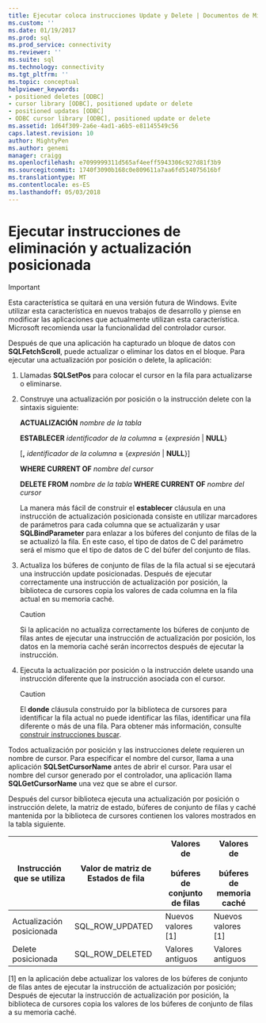 ```yaml
---
title: Ejecutar coloca instrucciones Update y Delete | Documentos de Microsoft
ms.custom: ''
ms.date: 01/19/2017
ms.prod: sql
ms.prod_service: connectivity
ms.reviewer: ''
ms.suite: sql
ms.technology: connectivity
ms.tgt_pltfrm: ''
ms.topic: conceptual
helpviewer_keywords:
- positioned deletes [ODBC]
- cursor library [ODBC], positioned update or delete
- positioned updates [ODBC]
- ODBC cursor library [ODBC], positioned update or delete
ms.assetid: 1d64f309-2a6e-4ad1-a6b5-e81145549c56
caps.latest.revision: 10
author: MightyPen
ms.author: genemi
manager: craigg
ms.openlocfilehash: e7099999311d565af4eeff5943306c927d81f3b9
ms.sourcegitcommit: 1740f3090b168c0e809611a7aa6fd514075616bf
ms.translationtype: MT
ms.contentlocale: es-ES
ms.lasthandoff: 05/03/2018
---
```

# <a name="executing-positioned-update-and-delete-statements"></a>Ejecutar instrucciones de eliminación y actualización posicionada
> [!IMPORTANT]  
>  Esta característica se quitará en una versión futura de Windows. Evite utilizar esta característica en nuevos trabajos de desarrollo y piense en modificar las aplicaciones que actualmente utilizan esta característica. Microsoft recomienda usar la funcionalidad del controlador cursor.  
  
 Después de que una aplicación ha capturado un bloque de datos con **SQLFetchScroll**, puede actualizar o eliminar los datos en el bloque. Para ejecutar una actualización por posición o delete, la aplicación:  
  
1.  Llamadas **SQLSetPos** para colocar el cursor en la fila para actualizarse o eliminarse.  
  
2.  Construye una actualización por posición o la instrucción delete con la sintaxis siguiente:  
  
     **ACTUALIZACIÓN** *nombre de la tabla*  
  
     **ESTABLECER** *identificador de la columna* **=** {*expresión* &#124; **NULL**}  
  
     [**,** *identificador de la columna* **=** {*expresión* &#124; **NULL**}]  
  
     **WHERE CURRENT OF** *nombre del cursor*  
  
     **DELETE FROM** *nombre de la tabla* **WHERE CURRENT OF** *nombre del cursor*  
  
     La manera más fácil de construir el **establecer** cláusula en una instrucción de actualización posicionada consiste en utilizar marcadores de parámetros para cada columna que se actualizarán y usar **SQLBindParameter** para enlazar a los búferes del conjunto de filas de la se actualizó la fila. En este caso, el tipo de datos de C del parámetro será el mismo que el tipo de datos de C del búfer del conjunto de filas.  
  
3.  Actualiza los búferes de conjunto de filas de la fila actual si se ejecutará una instrucción update posicionadas. Después de ejecutar correctamente una instrucción de actualización por posición, la biblioteca de cursores copia los valores de cada columna en la fila actual en su memoria caché.  
  
    > [!CAUTION]  
    >  Si la aplicación no actualiza correctamente los búferes de conjunto de filas antes de ejecutar una instrucción de actualización por posición, los datos en la memoria caché serán incorrectos después de ejecutar la instrucción.  
  
4.  Ejecuta la actualización por posición o la instrucción delete usando una instrucción diferente que la instrucción asociada con el cursor.  
  
    > [!CAUTION]  
    >  El **donde** cláusula construido por la biblioteca de cursores para identificar la fila actual no puede identificar las filas, identificar una fila diferente o más de una fila. Para obtener más información, consulte [construir instrucciones buscar](../../../odbc/reference/appendixes/constructing-searched-statements.md).  
  
 Todos actualización por posición y las instrucciones delete requieren un nombre de cursor. Para especificar el nombre del cursor, llama a una aplicación **SQLSetCursorName** antes de abrir el cursor. Para usar el nombre del cursor generado por el controlador, una aplicación llama **SQLGetCursorName** una vez que se abre el cursor.  
  
 Después del cursor biblioteca ejecuta una actualización por posición o instrucción delete, la matriz de estado, búferes de conjunto de filas y caché mantenida por la biblioteca de cursores contienen los valores mostrados en la tabla siguiente.  
  
|Instrucción que se utiliza|Valor de matriz de Estados de fila|Valores de<br /><br /> búferes de conjunto de filas|Valores de<br /><br /> búferes de memoria caché|  
|--------------------|-------------------------------|----------------------------------|---------------------------------|  
|Actualización posicionada|SQL_ROW_UPDATED|Nuevos valores [1]|Nuevos valores [1]|  
|Delete posicionada|SQL_ROW_DELETED|Valores antiguos|Valores antiguos|  
  
 [1] en la aplicación debe actualizar los valores de los búferes de conjunto de filas antes de ejecutar la instrucción de actualización por posición; Después de ejecutar la instrucción de actualización por posición, la biblioteca de cursores copia los valores de los búferes de conjunto de filas a su memoria caché.
